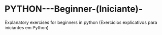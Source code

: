 # PYTHON---Beginner-(Iniciante)-
Explanatory exercises for beginners in python (Exercícios explicativos para iniciantes em Python)
